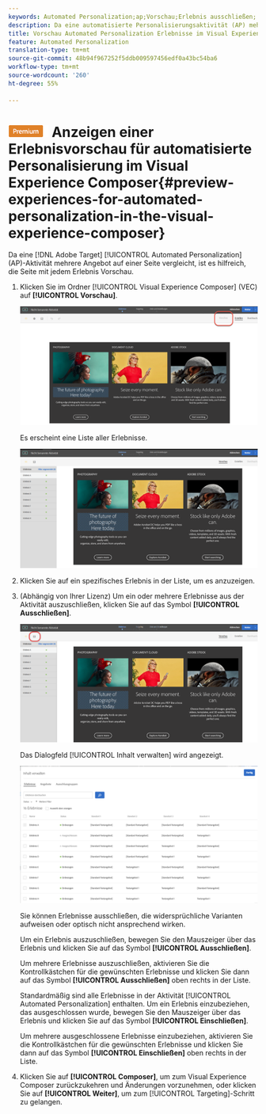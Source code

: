 ```yaml
---
keywords: Automated Personalization;ap;Vorschau;Erlebnis ausschließen;
description: Da eine automatisierte Personalisierungsaktivität (AP) mehrere Angebote auf einer Seite vergleicht, ist es hilfreich, die Seite mit jedem Erlebnis in einer Vorschau anzuzeigen.
title: Vorschau Automated Personalization Erlebnisse im Visual Experience Composer (VEC)
feature: Automated Personalization
translation-type: tm+mt
source-git-commit: 48b94f967252f5ddb009597456edf0a43bc54ba6
workflow-type: tm+mt
source-wordcount: '260'
ht-degree: 55%

---
```



# ![PREMIUM](/help/assets/premium.png) Anzeigen einer Erlebnisvorschau für automatisierte Personalisierung im Visual Experience Composer{#preview-experiences-for-automated-personalization-in-the-visual-experience-composer}

Da eine [!DNL Adobe Target] [!UICONTROL Automated Personalization] (AP)-Aktivität mehrere Angebot auf einer Seite vergleicht, ist es hilfreich, die Seite mit jedem Erlebnis Vorschau.

1. Klicken Sie im Ordner [!UICONTROL Visual Experience Composer] (VEC) auf **[!UICONTROL Vorschau]**.

   ![Vorschau-Symbol](/help/c-activities/t-automated-personalization/assets/preview.png)

   Es erscheint eine Liste aller Erlebnisse.

   ![Vorschau von Erlebnissen](/help/c-activities/t-automated-personalization/assets/ap_preview-new.png)

1. Klicken Sie auf ein spezifisches Erlebnis in der Liste, um es anzuzeigen.

1. (Abhängig von Ihrer Lizenz) Um ein oder mehrere Erlebnisse aus der Aktivität auszuschließen, klicken Sie auf das Symbol **[!UICONTROL Ausschließen]**.

   ![Symbol „Ausschließen“](/help/c-activities/t-automated-personalization/assets/ap_exclude-new.png)

   Das Dialogfeld [!UICONTROL Inhalt verwalten] wird angezeigt.

   ![Dialogfeld „Inhalt verwalten“](/help/c-activities/t-automated-personalization/assets/preview-exclude.png)

   Sie können Erlebnisse ausschließen, die widersprüchliche Varianten aufweisen oder optisch nicht ansprechend wirken.

   Um ein Erlebnis auszuschließen, bewegen Sie den Mauszeiger über das Erlebnis und klicken Sie auf das Symbol **[!UICONTROL Ausschließen]**.

   Um mehrere Erlebnisse auszuschließen, aktivieren Sie die Kontrollkästchen für die gewünschten Erlebnisse und klicken Sie dann auf das Symbol **[!UICONTROL Ausschließen]** oben rechts in der Liste.

   Standardmäßig sind alle Erlebnisse in der Aktivität [!UICONTROL Automated Personalization] enthalten. Um ein Erlebnis einzubeziehen, das ausgeschlossen wurde, bewegen Sie den Mauszeiger über das Erlebnis und klicken Sie auf das Symbol **[!UICONTROL Einschließen]**.

   Um mehrere ausgeschlossene Erlebnisse einzubeziehen, aktivieren Sie die Kontrollkästchen für die gewünschten Erlebnisse und klicken Sie dann auf das Symbol **[!UICONTROL Einschließen]** oben rechts in der Liste.

1. Klicken Sie auf **[!UICONTROL Composer]**, um zum Visual Experience Composer zurückzukehren und Änderungen vorzunehmen, oder klicken Sie auf **[!UICONTROL Weiter]**, um zum [!UICONTROL Targeting]-Schritt zu gelangen.
